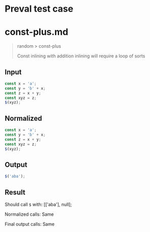 # Preval test case

# const-plus.md

> random > const-plus
>
> Const inlining with addition inlining will require a loop of sorts

## Input

`````js filename=intro
const x = 'a';
const y = 'b' + x;
const z = x + y;
const xyz = z;
$(xyz);
`````

## Normalized

`````js filename=intro
const x = 'a';
const y = 'b' + x;
const z = x + y;
const xyz = z;
$(xyz);
`````

## Output

`````js filename=intro
$('aba');
`````

## Result

Should call `$` with:
[['aba'], null];

Normalized calls: Same

Final output calls: Same
